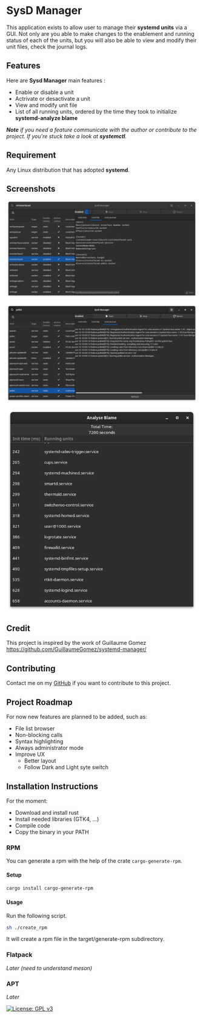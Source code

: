 # SysD Manager

This application exists to allow user to manage their **systemd units** via a GUI. Not only are you able to make changes to the enablement and running status of each of the units, but you will also be able to view and modify their unit files, check the journal logs. 

## Features

Here are __Sysd Manager__ main features :
* Enable or disable a unit
* Actrivate or desactivate a unit
* View and modify unit file
* List of all running units, ordered by the time they took to initialize __systemd-analyze blame__


*__Note__ if you need a feature communicate with the author or contribute to the project. If you're stuck take a look at __systemctl__.*

## Requirement

Any Linux distribution that has adopted **systemd**.

## Screenshots

![Unit Files](screenshots/unit%20file.png)

![Unit Journal](screenshots/Journal.png)

![Analyze](screenshots/analyse%20blame.png)

## Credit
This project is inspired by the work of Guillaume Gomez https://github.com/GuillaumeGomez/systemd-manager/

## Contributing
Contact me on my [GitHub](https://github.com/plrigaux/sysd-manager) if you want to contribute to this project.

## Project Roadmap
For now new features are planned to be added, such as:
* File list browser
* Non-blocking calls
* Syntax highlighting 
* Always administrator mode
* Improve UX
    * Better layout
    * Follow Dark and Light syte switch

## Installation Instructions

For the moment:
* Download and install rust 
* Install needed libraries (GTK4, ...)
* Compile code
* Copy the binary in your PATH

### RPM
You can generate a rpm with the help of the crate `cargo-generate-rpm`.

#### Setup 
```bash
cargo install cargo-generate-rpm
```
#### Usage
Run the following script. 

```bash
sh ./create_rpm
```

It will create a rpm file in the target/generate-rpm subdirectory.

### Flatpack
*Later (need to understand meson)*

### APT
*Later*



[![License: GPL v3](https://img.shields.io/badge/License-GPLv3-blue.svg)](https://www.gnu.org/licenses/gpl-3.0)